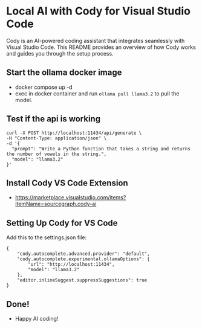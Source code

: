 
# Local AI with Cody for Visual Studio Code

Cody is an AI-powered coding assistant that integrates seamlessly with Visual Studio Code. This README provides an overview of how Cody works and guides you through the setup process.

## Start the ollama docker image

- docker compose up -d
- exec in docker container and run `ollama pull llama3.2` to pull the model.

## Test if the api is working

```
curl -X POST http://localhost:11434/api/generate \
-H "Content-Type: application/json" \
-d '{
  "prompt": "Write a Python function that takes a string and returns the number of vowels in the string.",
  "model": "llama3.2"
}'
```


## Install Cody VS Code Extension

- https://marketplace.visualstudio.com/items?itemName=sourcegraph.cody-ai

## Setting Up Cody for VS Code

Add this to the settings.json file:

```
{
    "cody.autocomplete.advanced.provider": "default",
    "cody.autocomplete.experimental.ollamaOptions": {
        "url": "http://localhost:11434",
        "model": "llama3.2"
    },
    "editor.inlineSuggest.suppressSuggestions": true
}
```

## Done!

- Happy AI coding!